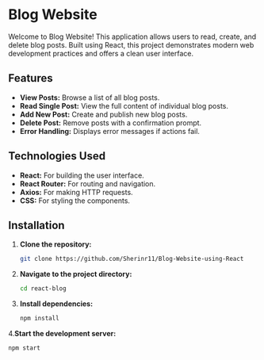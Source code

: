 
# Blog Website

Welcome to Blog Website! This application allows users to read, create, and delete blog posts. Built using React, this project demonstrates modern web development practices and offers a clean user interface.

## Features

- **View Posts:** Browse a list of all blog posts.
- **Read Single Post:** View the full content of individual blog posts.
- **Add New Post:** Create and publish new blog posts.
- **Delete Post:** Remove posts with a confirmation prompt.
- **Error Handling:** Displays error messages if actions fail.

## Technologies Used

- **React:** For building the user interface.
- **React Router:** For routing and navigation.
- **Axios:** For making HTTP requests.
- **CSS:** For styling the components.

## Installation

1. **Clone the repository:**

   ```bash
   git clone https://github.com/Sherinr11/Blog-Website-using-React
2. **Navigate to the project directory:**
   ```bash
   cd react-blog
3. **Install dependencies:**
   ```bash
   npm install
4.**Start the development server:**
```bash
npm start
   



